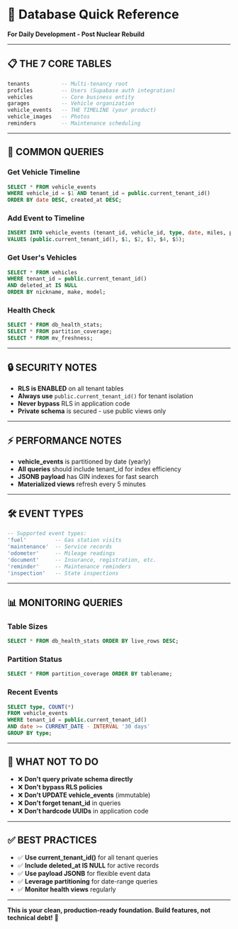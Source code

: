 # 🚀 Database Quick Reference

**For Daily Development - Post Nuclear Rebuild**

---

## 📋 **THE 7 CORE TABLES**

```sql
tenants          -- Multi-tenancy root
profiles         -- Users (Supabase auth integration)
vehicles         -- Core business entity  
garages          -- Vehicle organization
vehicle_events   -- THE TIMELINE (your product)
vehicle_images   -- Photos
reminders        -- Maintenance scheduling
```

---

## 🎯 **COMMON QUERIES**

### **Get Vehicle Timeline**
```sql
SELECT * FROM vehicle_events 
WHERE vehicle_id = $1 AND tenant_id = public.current_tenant_id()
ORDER BY date DESC, created_at DESC;
```

### **Add Event to Timeline**
```sql
INSERT INTO vehicle_events (tenant_id, vehicle_id, type, date, miles, payload)
VALUES (public.current_tenant_id(), $1, $2, $3, $4, $5);
```

### **Get User's Vehicles**
```sql
SELECT * FROM vehicles 
WHERE tenant_id = public.current_tenant_id() 
AND deleted_at IS NULL
ORDER BY nickname, make, model;
```

### **Health Check**
```sql
SELECT * FROM db_health_stats;
SELECT * FROM partition_coverage;
SELECT * FROM mv_freshness;
```

---

## 🔒 **SECURITY NOTES**

- **RLS is ENABLED** on all tenant tables
- **Always use** `public.current_tenant_id()` for tenant isolation
- **Never bypass** RLS in application code
- **Private schema** is secured - use public views only

---

## ⚡ **PERFORMANCE NOTES**

- **vehicle_events** is partitioned by date (yearly)
- **All queries** should include tenant_id for index efficiency
- **JSONB payload** has GIN indexes for fast search
- **Materialized views** refresh every 5 minutes

---

## 🛠️ **EVENT TYPES**

```sql
-- Supported event types:
'fuel'         -- Gas station visits
'maintenance'  -- Service records  
'odometer'     -- Mileage readings
'document'     -- Insurance, registration, etc.
'reminder'     -- Maintenance reminders
'inspection'   -- State inspections
```

---

## 📊 **MONITORING QUERIES**

### **Table Sizes**
```sql
SELECT * FROM db_health_stats ORDER BY live_rows DESC;
```

### **Partition Status**
```sql
SELECT * FROM partition_coverage ORDER BY tablename;
```

### **Recent Events**
```sql
SELECT type, COUNT(*) 
FROM vehicle_events 
WHERE tenant_id = public.current_tenant_id()
AND date >= CURRENT_DATE - INTERVAL '30 days'
GROUP BY type;
```

---

## 🚨 **WHAT NOT TO DO**

- ❌ **Don't query private schema directly**
- ❌ **Don't bypass RLS policies**
- ❌ **Don't UPDATE vehicle_events** (immutable)
- ❌ **Don't forget tenant_id** in queries
- ❌ **Don't hardcode UUIDs** in application code

---

## ✅ **BEST PRACTICES**

- ✅ **Use current_tenant_id()** for all tenant queries
- ✅ **Include deleted_at IS NULL** for active records
- ✅ **Use payload JSONB** for flexible event data
- ✅ **Leverage partitioning** for date-range queries
- ✅ **Monitor health views** regularly

---

**This is your clean, production-ready foundation. Build features, not technical debt!** 🚀

